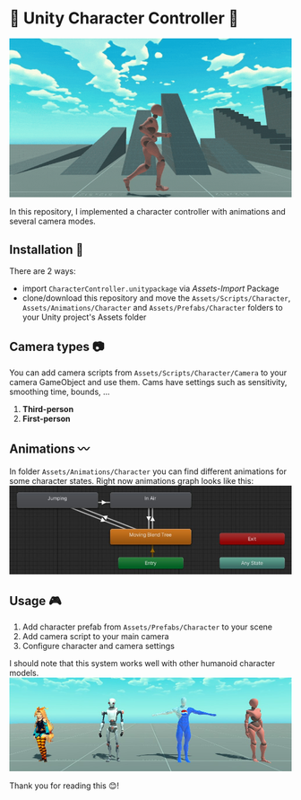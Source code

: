 # 🏃 Unity Character Controller 🏃

![banner](https://github.com/akihiko47/Character-Controllers/blob/main/Images/running.gif)

In this repository, I implemented a character controller with animations and several camera modes.

## Installation 🔧
There are 2 ways:
- import `CharacterController.unitypackage` via *Assets-Import* Package
- clone/download this repository and move the `Assets/Scripts/Character`, `Assets/Animations/Character` and `Assets/Prefabs/Character` folders to your Unity project's Assets folder

## Camera types 📷
You can add camera scripts from `Assets/Scripts/Character/Camera` to your camera GameObject and use them. Cams have settings such as sensitivity, smoothing time, bounds, ...
1) **Third-person**
2) **First-person**

## Animations 〰️
In folder `Assets/Animations/Character` you can find different animations for some character states. Right now animations graph looks like this:
![animations](https://github.com/akihiko47/Character-Controllers/blob/main/Images/animations.jpg)

## Usage 🎮
1) Add character prefab from `Assets/Prefabs/Character` to your scene
2) Add camera script to your main camera
3) Configure character and camera settings

I should note that this system works well with other humanoid character models.
![characters](https://github.com/akihiko47/Character-Controllers/blob/main/Images/characters.jpg)


Thank you for reading this 😊!